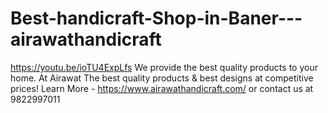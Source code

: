 # Best-handicraft-Shop-in-Baner---airawathandicraft
https://youtu.be/ioTU4ExpLfs  We provide the best quality products to your home. At Airawat The best quality products &amp; best designs at competitive prices!  Learn More - https://www.airawathandicraft.com/  or contact us at 9822997011

